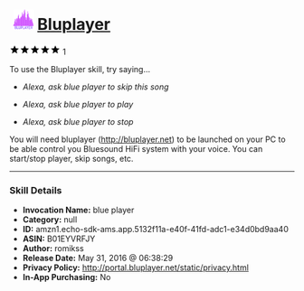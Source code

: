 # &nbsp;<img src="skill_icon" alt="Bluplayer icon" width="36"> [Bluplayer](http://alexa.amazon.com/#skills/amzn1.echo-sdk-ams.app.5132f11a-e40f-41fd-adc1-e34d0bd9aa40)
![5 stars](../../images/ic_star_black_18dp_1x.png)![5 stars](../../images/ic_star_black_18dp_1x.png)![5 stars](../../images/ic_star_black_18dp_1x.png)![5 stars](../../images/ic_star_black_18dp_1x.png)![5 stars](../../images/ic_star_black_18dp_1x.png) 1

To use the Bluplayer skill, try saying...

* *Alexa, ask blue player to skip this song*

* *Alexa, ask blue player to play*

* *Alexa, ask blue player to stop*

You will need bluplayer (http://bluplayer.net) to be launched on your PC to be able control you Bluesound HiFi system with your voice. You can start/stop player, skip songs, etc.

***

### Skill Details

* **Invocation Name:** blue player
* **Category:** null
* **ID:** amzn1.echo-sdk-ams.app.5132f11a-e40f-41fd-adc1-e34d0bd9aa40
* **ASIN:** B01EYVRFJY
* **Author:** romikss
* **Release Date:** May 31, 2016 @ 06:38:29
* **Privacy Policy:** http://portal.bluplayer.net/static/privacy.html
* **In-App Purchasing:** No
